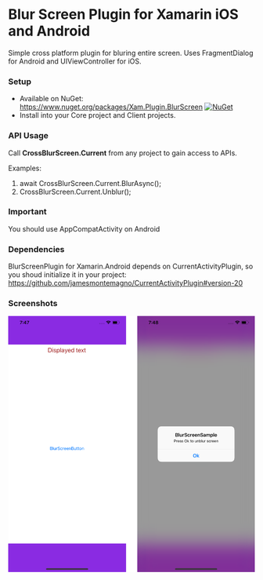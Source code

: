 # Blur Screen Plugin for Xamarin iOS and Android
Simple cross platform plugin for bluring entire screen. Uses FragmentDialog for Android and UIViewController for iOS.

### Setup
* Available on NuGet: https://www.nuget.org/packages/Xam.Plugin.BlurScreen [![NuGet](https://img.shields.io/nuget/v/Xam.Plugin.BlurScreen.svg?label=NuGet)](https://www.nuget.org/packages/Xam.Plugin.BlurScreen/)
* Install into your Core project and Client projects.

### API Usage

Call **CrossBlurScreen.Current** from any project to gain access to APIs.

Examples: 
 1) await CrossBlurScreen.Current.BlurAsync();
 2) CrossBlurScreen.Current.Unblur();
 
 ### Important
 You should use AppCompatActivity on Android
 
 ### Dependencies
 BlurScreenPlugin for Xamarin.Android depends on CurrentActivityPlugin, so you shoud initialize it in your project: https://github.com/jamesmontemagno/CurrentActivityPlugin#version-20
 
 ### Screenshots
 ![Landing](art/sampleScreeniOS.png)
